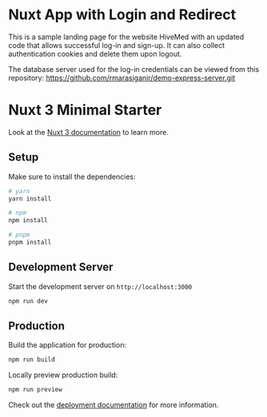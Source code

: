 # Nuxt App with Login and Redirect

This is a sample landing page for the website HiveMed with an updated code that allows successful log-in and sign-up. It can also collect authentication cookies and delete them upon logout.

The database server used for the log-in credentials can be viewed from this repository: 
https://github.com/rmarasiganjr/demo-express-server.git



# Nuxt 3 Minimal Starter

Look at the [Nuxt 3 documentation](https://nuxt.com/docs/getting-started/introduction) to learn more.

## Setup

Make sure to install the dependencies:

```bash
# yarn
yarn install

# npm
npm install

# pnpm
pnpm install
```

## Development Server

Start the development server on `http://localhost:3000`

```bash
npm run dev
```

## Production

Build the application for production:

```bash
npm run build
```

Locally preview production build:

```bash
npm run preview
```

Check out the [deployment documentation](https://nuxt.com/docs/getting-started/deployment) for more information.
